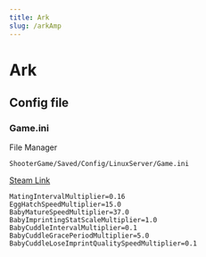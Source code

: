 ```yaml
---
title: Ark
slug: /arkAmp
---
```


# Ark

## Config file

### Game.ini

File Manager

``` 
ShooterGame/Saved/Config/LinuxServer/Game.ini
```

[Steam Link](https://steamcommunity.com/app/346110/discussions/0/133261907137250097?l=portuguese)

```  
MatingIntervalMultiplier=0.16
EggHatchSpeedMultiplier=15.0
BabyMatureSpeedMultiplier=37.0
BabyImprintingStatScaleMultiplier=1.0
BabyCuddleIntervalMultiplier=0.1
BabyCuddleGracePeriodMultiplier=5.0
BabyCuddleLoseImprintQualitySpeedMultiplier=0.1
```